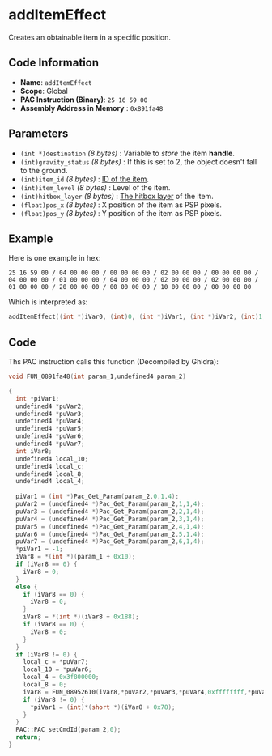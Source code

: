 # addItemEffect

Creates an obtainable item in a specific position.

## Code Information

- **Name**: `addItemEffect`
- **Scope**: Global
- **PAC Instruction (Binary)**: `25 16 59 00`
- **Assembly Address in Memory** : `0x891fa48`

## Parameters

- `(int *)destination` *(8 bytes)* : Variable to *store* the item **handle**.
- `(int)gravity_status` *(8 bytes)* : If this is set to 2, the object doesn't fall to the ground.
- `(int)item_id` *(8 bytes)* : [ID of the item](./guide/reference-table.md#item-id--weaponparam-id-indexes).
- `(int)item_level` *(8 bytes)* : Level of the item.
- `(int)hitbox_layer` *(8 bytes)* : [The hitbox layer](./guide/reference-table.md#hitbox-layers) of the item.
- `(float)pos_x` *(8 bytes)* : X position of the item as PSP pixels.
- `(float)pos_y` *(8 bytes)* : Y position of the item as PSP pixels.

## Example

Here is one example in hex:

```25 16 59 00 / 04 00 00 00 / 00 00 00 00 / 02 00 00 00 / 00 00 00 00 / 04 00 00 00 / 01 00 00 00 / 04 00 00 00 / 02 00 00 00 / 02 00 00 00 / 01 00 00 00 / 20 00 00 00 / 00 00 00 00 / 10 00 00 00 / 00 00 00 00```

Which is interpreted as:

```c
addItemEffect((int *)iVar0, (int)0, (int *)iVar1, (int *)iVar2, (int)1, (float *)fVar0, (float)0)
```

## Code

Ths PAC instruction calls this function (Decompiled by Ghidra):

```c
void FUN_0891fa48(int param_1,undefined4 param_2)

{
  int *piVar1;
  undefined4 *puVar2;
  undefined4 *puVar3;
  undefined4 *puVar4;
  undefined4 *puVar5;
  undefined4 *puVar6;
  undefined4 *puVar7;
  int iVar8;
  undefined4 local_10;
  undefined4 local_c;
  undefined4 local_8;
  undefined4 local_4;
  
  piVar1 = (int *)Pac_Get_Param(param_2,0,1,4);
  puVar2 = (undefined4 *)Pac_Get_Param(param_2,1,1,4);
  puVar3 = (undefined4 *)Pac_Get_Param(param_2,2,1,4);
  puVar4 = (undefined4 *)Pac_Get_Param(param_2,3,1,4);
  puVar5 = (undefined4 *)Pac_Get_Param(param_2,4,1,4);
  puVar6 = (undefined4 *)Pac_Get_Param(param_2,5,1,4);
  puVar7 = (undefined4 *)Pac_Get_Param(param_2,6,1,4);
  *piVar1 = -1;
  iVar8 = *(int *)(param_1 + 0x10);
  if (iVar8 == 0) {
    iVar8 = 0;
  }
  else {
    if (iVar8 == 0) {
      iVar8 = 0;
    }
    iVar8 = *(int *)(iVar8 + 0x188);
    if (iVar8 == 0) {
      iVar8 = 0;
    }
  }
  if (iVar8 != 0) {
    local_c = *puVar7;
    local_10 = *puVar6;
    local_4 = 0x3f800000;
    local_8 = 0;
    iVar8 = FUN_08952610(iVar8,*puVar2,*puVar3,*puVar4,0xffffffff,*puVar5,&local_10);
    if (iVar8 != 0) {
      *piVar1 = (int)*(short *)(iVar8 + 0x78);
    }
  }
  PAC::PAC_setCmdId(param_2,0);
  return;
}
```

